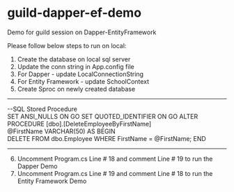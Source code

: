 # guild-dapper-ef-demo
Demo for guild session on Dapper-EntityFramework

Please follow below steps to run on local:
1. Create the database on local sql server
2. Update the conn string in App.config file 
3. For Dapper - update LocalConnectionString
4. For Entity Framework - update SchoolContext
5. Create Sproc on newly created database
--------------------------------

--SQL Stored Procedure <br/>
SET ANSI_NULLS ON
GO
SET QUOTED_IDENTIFIER ON
GO
ALTER PROCEDURE [dbo].[DeleteEmployeeByFirstName]	
	@FirstName VARCHAR(50)
AS
BEGIN    
	DELETE FROM dbo.Employee WHERE FirstName = @FirstName;
END

--------------------------------
6. Uncomment Program.cs Line # 18 and comment Line # 19 to run the Dapper Demo
7. Uncomment Program.cs Line # 19 and comment Line # 18 to run the Entity Framework Demo
